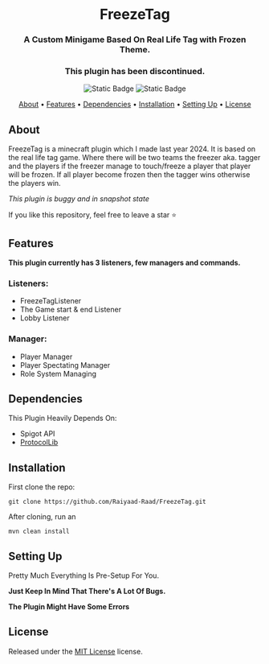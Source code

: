 <h1 align="center">
 <br>
  <br>
  FreezeTag 
 <br>
</h1>
<h3 align=center>A Custom Minigame Based On Real Life Tag with Frozen Theme.</h3>
<h3 align=center>This plugin has been discontinued.</h3>

<div align=center>

 <img alt="Static Badge" src="https://img.shields.io/badge/maven-blue?style=for-the-badge&logo=apachemaven&link=https%3A%2F%2Fmaven.apache.org%2F">

 <img alt="Static Badge" src="https://img.shields.io/badge/License-MIT-blue?style=for-the-badge&logo=codefresh&link=https%3A%2F%2Fmaven.apache.org%2F">

</div>

<p align="center">
  <a href="#about">About</a>
  •
  <a href="#features">Features</a>
  •
  <a href="#dependencies">Dependencies</a>
  •
  <a href="#installation">Installation</a>
  •
  <a href="#setting-up">Setting Up</a>
  •
  <a href="#license">License</a>
</p>

## About

FreezeTag is a minecraft plugin which I made last year 2024. It is based on the real life tag game. Where there will be two teams the freezer aka. tagger and the players if the freezer manage to touch/freeze a player that player will be frozen. If all player become frozen then the tagger wins otherwise the players win.

*This plugin is buggy and in snapshot state*

If you like this repository, feel free to leave a star ⭐

## Features

**This plugin currently has 3 listeners, few managers and commands.**

### Listeners:
- FreezeTagListener
- The Game start & end Listener
- Lobby Listener
### Manager:
- Player Manager
- Player Spectating Manager
- Role System Managing


## Dependencies

This Plugin Heavily Depends On:
- Spigot API
- [ProtocolLib](https://github.com/dmulloy2/ProtocolLib)

## Installation

First clone the repo:

```
git clone https://github.com/Raiyaad-Raad/FreezeTag.git
```

After cloning, run an

```
mvn clean install
```

## Setting Up

Pretty Much Everything Is Pre-Setup For You.

**Just Keep In Mind That There's A Lot Of Bugs.**

**The Plugin Might Have Some Errors**

## License

Released under the [MIT License](https://opensource.org/license/mit) license.      